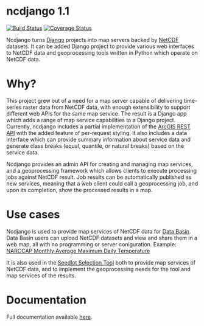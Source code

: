 # ncdjango 1.1

[![Build Status](https://travis-ci.org/consbio/ncdjango.png?branch=main)](https://travis-ci.org/consbio/ncdjango)
[![Coverage Status](https://coveralls.io/repos/github/consbio/ncdjango/badge.svg?branch=main)](https://coveralls.io/github/consbio/ncdjango?branch=main)

Ncdjango turns [Django](https://www.djangoproject.com/) projects into map servers backed by
[NetCDF](http://www.unidata.ucar.edu/software/netcdf/docs/faq.html#whatisit) datasets. It can be added Django project
to provide various web interfaces to NetCDF data and geoprocessing tools written in Python which operate on NetCDF data.

# Why?
This project grew out of a need for a map server capable of delivering time-series raster data from NetCDF data, with
enough extensibility to support different web APIs for the same map service. The result is a Django app which adds a
range of map service capabilities to a Django project. Currently, ncdjango includes a partial implementation of the
[ArcGIS REST API](http://resources.arcgis.com/en/help/rest/apiref/) with the added feature of per-request styling.
It also includes a data interface which can provide summary information about service data and generate class breaks
(equal, quantile, or natural breaks) based on the service data.

Ncdjango provides an admin API for creating and managing map services, and a geoprocessing framework which allows
clients to execute processing jobs against NetCDF result. Job results can be automatically published as new services,
meaning that a web client could call a geoprocessing job, and upon its completion, show the processed results in a map.

# Use cases
Ncdjango is used to provide map services of NetCDF data for [Data Basin](https://databasin.org). Data Basin users can
upload NetCDF datasets and view and share them in a web map, all with no programming or server coniguration. Example:
[NARCCAP Monthly Average Maximum Daily Temperature](https://databasin.org/maps/new#datasets=7445377234b84b279225f8ebdd31d3ff)

It is also used in the [Seedlot Selection Tool](https://seedlotselectiontool.org/sst/) both to provide map services
of NetCDF data, and to implement the geoprocessing needs for the tool and map services of the results.

# Documentation
Full documentation available [here](http://ncdjango.readthedocs.io/en/latest/).
